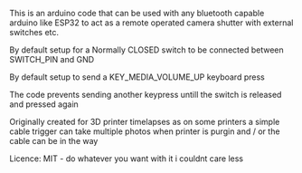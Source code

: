 This is an arduino code that can be used with any bluetooth capable arduino like ESP32 to act as a remote operated camera shutter with external switches etc.

By default setup for a Normally CLOSED switch to be connected between SWITCH_PIN and GND

By default setup to send a KEY_MEDIA_VOLUME_UP keyboard press

The code prevents sending another keypress untill the switch is released and pressed again

Originally created for 3D printer timelapses as on some printers a simple cable trigger can take multiple photos when printer is purgin and / or the cable can be in the way

Licence: MIT - do whatever you want with it i couldnt care less
